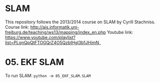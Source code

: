 # SLAM

This repository follows the 2013/2014 course on SLAM by Cyrill Stachniss.
Course link: http://ais.informatik.uni-freiburg.de/teaching/ws13/mapping/index_en.php
Youtube link: https://www.youtube.com/playlist?list=PLgnQpQtFTOGQrZ4O5QzbIHgl3b1JHimN_

# 05. EKF SLAM

To run SLAM:
`python -m 05_EKF_SLAM.SLAM`

